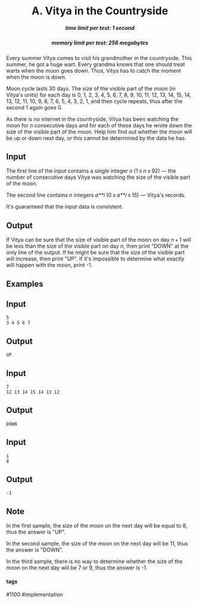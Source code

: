 <h1 style='text-align: center;'> A. Vitya in the Countryside</h1>

<h5 style='text-align: center;'>time limit per test: 1 second</h5>
<h5 style='text-align: center;'>memory limit per test: 256 megabytes</h5>

Every summer Vitya comes to visit his grandmother in the countryside. This summer, he got a huge wart. Every grandma knows that one should treat warts when the moon goes down. Thus, Vitya has to catch the moment when the moon is down.

Moon cycle lasts 30 days. The size of the visible part of the moon (in Vitya's units) for each day is 0, 1, 2, 3, 4, 5, 6, 7, 8, 9, 10, 11, 12, 13, 14, 15, 14, 13, 12, 11, 10, 9, 8, 7, 6, 5, 4, 3, 2, 1, and then cycle repeats, thus after the second 1 again goes 0.

As there is no internet in the countryside, Vitya has been watching the moon for *n* consecutive days and for each of these days he wrote down the size of the visible part of the moon. Help him find out whether the moon will be up or down next day, or this cannot be determined by the data he has.

## Input

The first line of the input contains a single integer *n* (1 ≤ *n* ≤ 92) — the number of consecutive days Vitya was watching the size of the visible part of the moon. 

The second line contains *n* integers *a**i* (0 ≤ *a**i* ≤ 15) — Vitya's records.

It's guaranteed that the input data is consistent.

## Output

If Vitya can be sure that the size of visible part of the moon on day *n* + 1 will be less than the size of the visible part on day *n*, then print "DOWN" at the only line of the output. If he might be sure that the size of the visible part will increase, then print "UP". If it's impossible to determine what exactly will happen with the moon, print -1.

## Examples

## Input


```
5  
3 4 5 6 7  

```
## Output


```
UP  

```
## Input


```
7  
12 13 14 15 14 13 12  

```
## Output


```
DOWN  

```
## Input


```
1  
8  

```
## Output


```
-1  

```
## Note

In the first sample, the size of the moon on the next day will be equal to 8, thus the answer is "UP".

In the second sample, the size of the moon on the next day will be 11, thus the answer is "DOWN".

In the third sample, there is no way to determine whether the size of the moon on the next day will be 7 or 9, thus the answer is -1.



#### tags 

#1100 #implementation 